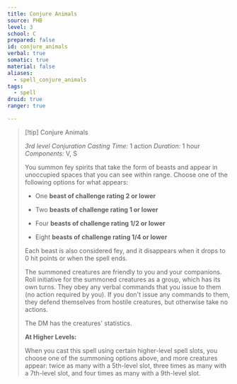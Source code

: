 ```yaml
---
title: Conjure Animals
source: PHB
level: 3
school: C
prepared: false
id: conjure_animals
verbal: true
somatic: true
material: false
aliases:
  - spell_conjure_animals
tags:
  - spell
druid: true
ranger: true

---
```

>[!tip] Conjure Animals
>
> *3rd level Conjuration*
> *Casting Time:* 1 action
> *Duration:* 1 hour
> *Components:* V, S
>
>You summon fey spirits that take the form of beasts and appear in unoccupied spaces that you can see within range. Choose one of the following options for what appears:
>
>-  One **beast of challenge rating 2 or lower**
>
>-  Two **beasts of challenge rating 1 or lower**
>
>-  Four **beasts of challenge rating 1/2 or lower**
>
>-  Eight **beasts of challenge rating 1/4 or lower**
>
>Each beast is also considered fey, and it disappears when it drops to 0 hit points or when the spell ends.
>
>The summoned creatures are friendly to you and your companions. Roll initiative for the summoned creatures as a group, which has its own turns. They obey any verbal commands that you issue to them (no action required by you). If you don't issue any commands to them, they defend themselves from hostile creatures, but otherwise take no actions.
>
>The DM has the creatures' statistics.
>
>**At Higher Levels:**
>
>When you cast this spell using certain higher-level spell slots, you choose one of the summoning options above, and more creatures appear: twice as many with a 5th-level slot, three times as many with a 7th-level slot, and four times as many with a 9th-level slot.
>


